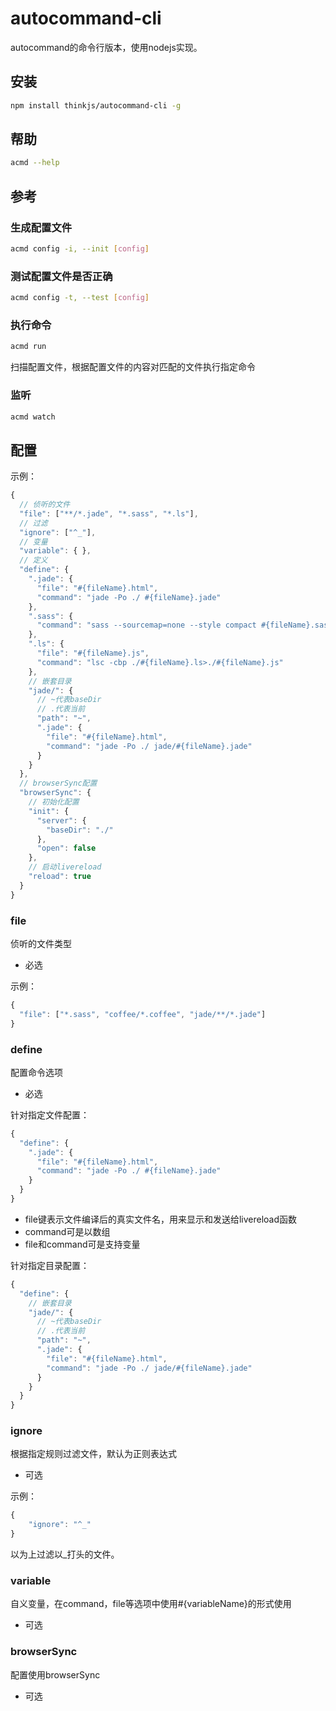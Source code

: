 # autocommand-cli
autocommand的命令行版本，使用nodejs实现。

## 安装
```bash
npm install thinkjs/autocommand-cli -g
```

## 帮助
```bash
acmd --help
```

## 参考
### 生成配置文件
```bash
acmd config -i, --init [config]
```
### 测试配置文件是否正确
```bash
acmd config -t, --test [config]
```

### 执行命令
```bash
acmd run
```
扫描配置文件，根据配置文件的内容对匹配的文件执行指定命令

### 监听
```bash
acmd watch
```

## 配置

示例：
```javascript
{
  // 侦听的文件
  "file": ["**/*.jade", "*.sass", "*.ls"],
  // 过滤
  "ignore": ["^_"],
  // 变量
  "variable": { },
  // 定义
  "define": {
    ".jade": {
      "file": "#{fileName}.html",
      "command": "jade -Po ./ #{fileName}.jade"
    },
    ".sass": {
      "command": "sass --sourcemap=none --style compact #{fileName}.sass ./#{fileName}.css"
    },
    ".ls": {
      "file": "#{fileName}.js",
      "command": "lsc -cbp ./#{fileName}.ls>./#{fileName}.js"
    },
    // 嵌套目录
    "jade/": {
      // ~代表baseDir
      // .代表当前
      "path": "~",
      ".jade": {
        "file": "#{fileName}.html",
        "command": "jade -Po ./ jade/#{fileName}.jade"
      }
    }
  },
  // browserSync配置
  "browserSync": {
    // 初始化配置
    "init": {
      "server": {
        "baseDir": "./"
      },
      "open": false
    },
    // 启动livereload
    "reload": true
  }
}
```

### file
侦听的文件类型
* 必选

示例：
```javascript
{
  "file": ["*.sass", "coffee/*.coffee", "jade/**/*.jade"]
}
```

### define
配置命令选项
* 必选

针对指定文件配置：
```javascript
{
  "define": {
    ".jade": {
      "file": "#{fileName}.html",
      "command": "jade -Po ./ #{fileName}.jade"
    }
  }
}
```
- file键表示文件编译后的真实文件名，用来显示和发送给livereload函数
- command可是以数组
- file和command可是支持变量

针对指定目录配置：
```javascript
{
  "define": {
    // 嵌套目录
    "jade/": {
      // ~代表baseDir
      // .代表当前
      "path": "~",
      ".jade": {
        "file": "#{fileName}.html",
        "command": "jade -Po ./ jade/#{fileName}.jade"
      }
    }
  }
}
```


### ignore
根据指定规则过滤文件，默认为正则表达式
* 可选

示例：
```javascript
{
    "ignore": "^_"
}
```
以为上过滤以_打头的文件。

### variable
自义变量，在command，file等选项中使用#{variableName}的形式使用
* 可选

### browserSync
配置使用browserSync
* 可选
